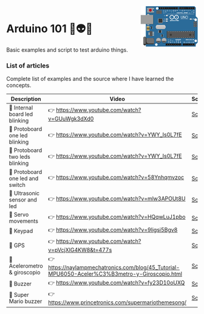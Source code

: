 <img src="https://github.com/damiancipolat/arduino101/blob/master/doc/logo.png?raw=true" width="150px" align="right" />

# Arduino 101 🚀:alien::robot:
Basic examples and script to test arduino things.

### List of articles
Complete list of examples and the source where I have learned the concepts.

| Description | Video  | Script | Circuit |
|-------------|--------|--------|--------|
| :hear_no_evil: Internal board led blinking | :point_right: https://www.youtube.com/watch?v=GUuWgk3dXd0  | [Script](https://github.com/damiancipolat/arduino101/tree/master/internal_led_blink) | -  |
| :hear_no_evil: Protoboard one led blinking | :point_right: https://www.youtube.com/watch?v=YWY_Is0L7fE  | [Script](https://github.com/damiancipolat/arduino101/tree/master/led_blink_protoboard_1) | [Circuit](https://github.com/damiancipolat/arduino101/blob/master/led_blink_protoboard_1/foto.jpg) |
| :hear_no_evil: Protoboard two leds blinking | :point_right: https://www.youtube.com/watch?v=YWY_Is0L7fE  | [Script](https://github.com/damiancipolat/arduino101/tree/master/led_blink_protoboard_2) | [Circuit](https://github.com/damiancipolat/arduino101/blob/master/led_blink_protoboard_2/circuit.jpg) |
| :hear_no_evil: Protoboard one led and switch | :point_right: https://www.youtube.com/watch?v=58Ynhqmvzoc  | [Script](https://github.com/damiancipolat/arduino101/tree/master/led_blink_protoboard_swtich) | [Circuit](https://github.com/damiancipolat/arduino101/blob/master/led_blink_protoboard_swtich/circuit.jpg) |
| :hear_no_evil: Ultrasonic sensor and led | :point_right: https://www.youtube.com/watch?v=mlw3APOUt8U  | [Script](https://github.com/damiancipolat/arduino101/tree/master/ultrasonic_sensor) | [Circuit](https://github.com/damiancipolat/arduino101/blob/master/ultrasonic_sensor/circuit.jpg) |
| :hear_no_evil: Servo movements | :point_right: https://www.youtube.com/watch?v=HQqwLuJ1pbo  | [Script](https://github.com/damiancipolat/arduino101/tree/master/servo_movements) | [Circuit](https://github.com/damiancipolat/arduino101/blob/master/servo_movements/circuito.jpg) |
| :hear_no_evil: Keypad | :point_right: https://www.youtube.com/watch?v=9ligsi5Bgv8  | [Script](https://github.com/damiancipolat/arduino101/tree/master/keypad) | [Circuit](https://github.com/damiancipolat/arduino101/blob/master/servo_movements/circuito.jpg) |
| :hear_no_evil: GPS | :point_right: https://www.youtube.com/watch?v=pVcjXIG4KW8&t=477s  | [Script](https://github.com/damiancipolat/arduino101/tree/master/gps) | [Circuit](https://github.com/damiancipolat/arduino101/blob/master/gps/circuito.jpg) |
| :hear_no_evil: Acelerometro & giroscopio | :point_right: https://naylampmechatronics.com/blog/45_Tutorial-MPU6050-Aceler%C3%B3metro-y-Giroscopio.html  | [Script](https://github.com/damiancipolat/arduino101/tree/master/PMU6050_acelerometer_giro) | [Circuit](https://github.com/damiancipolat/arduino101/blob/master/PMU6050_acelerometer_giro/circuito.jpg) |
| :hear_no_evil: Buzzer | :point_right: https://www.youtube.com/watch?v=fy23D10oUXQ  | [Script](https://github.com/damiancipolat/arduino101/tree/master/buzzer) | [Circuit](https://github.com/damiancipolat/arduino101/blob/master/buzzer/circuito.jpg) |
| :hear_no_evil: Super Mario buzzer | :point_right: https://www.princetronics.com/supermariothemesong/  | [Script](https://github.com/damiancipolat/arduino101/tree/master/super_mario_buzzer) | [Circuit](https://github.com/damiancipolat/arduino101/blob/master/super_mario_buzzer/circuito.jpg) |
